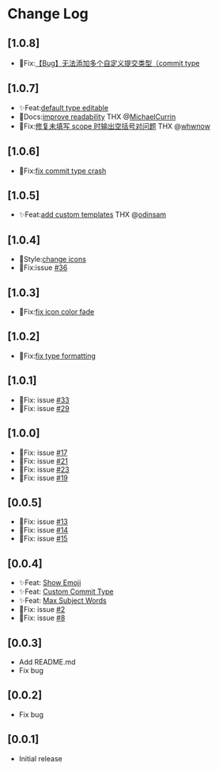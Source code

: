 # Change Log



## [1.0.8]
-   🐞Fix:[【Bug】无法添加多个自定义提交类型（commit type](https://github.com/RedJue/git-commit-plugin/issues/54)
## [1.0.7]
-   ✨Feat:[default type editable](https://github.com/RedJue/git-commit-plugin/commit/a7c43bc080b4ebfe12114e8b34923b03ed7cf8b6)
-   📃Docs:[improve readability](https://github.com/RedJue/git-commit-plugin/commit/285afbf0e30c77c2d5068f37cdd2f42b86209b7b)
 THX @[MichaelCurrin](https://github.com/MichaelCurrin)
 -  🐞Fix:[修复未填写 scope 时输出空括号对问题](https://github.com/RedJue/git-commit-plugin/pull/52/commits/60ee9446aeef8253db95c807bec22197b7fe6b58)
 THX @[whwnow](https://github.com/whwnow)
## [1.0.6]
-   🐞Fix:[fix commit type crash](https://github.com/RedJue/git-commit-plugin/commit/1ddb2bc248233a689ff64a4416955b57a70538f8)
## [1.0.5]
-   ✨Feat:[add custom templates](https://github.com/RedJue/git-commit-plugin/commit/5225dfbbe33859e16246b29f81c3e926d559043d)
 THX @[odinsam](https://github.com/odinsam)
## [1.0.4]
-   🌈Style:[change icons](https://github.com/RedJue/git-commit-plugin/commit/611ecfb6c2cbf14436141056cc87da4530117c66)
-   🐞Fix:issue [#36](https://github.com/RedJue/git-commit-plugin/issues/36)
## [1.0.3]
-   🐞Fix:[fix icon color fade](https://github.com/RedJue/git-commit-plugin/commit/977713698c21bdb11b1c2154d154b16343a2b570)

## [1.0.2]
-   🐞Fix:[fix type formatting](https://github.com/RedJue/git-commit-plugin/commit/418279d0c6372068c0923b8aeb7c44b546318d89)
## [1.0.1]
-   🐞Fix: issue [#33](https://github.com/RedJue/git-commit-plugin/issues/33)
-   🐞Fix: issue [#29](https://github.com/RedJue/git-commit-plugin/issues/29)
## [1.0.0]

-   🐞Fix: issue [#17](https://github.com/RedJue/git-commit-plugin/issues/17)
-   🐞Fix: issue [#21](https://github.com/RedJue/git-commit-plugin/issues/21)
-   🐞Fix: issue [#23](https://github.com/RedJue/git-commit-plugin/issues/23)
-   🐞Fix: issue [#19](https://github.com/RedJue/git-commit-plugin/issues/19)

## [0.0.5]

-   🐞Fix: issue [#13](https://github.com/RedJue/git-commit-plugin/issues/13)
-   🐞Fix: issue [#14](https://github.com/RedJue/git-commit-plugin/issues/14)
-   🐞Fix: issue [#15](https://github.com/RedJue/git-commit-plugin/issues/15)

## [0.0.4]

-   ✨Feat: [Show Emoji](https://github.com/RedJue/git-commit-plugin/commit/426e3afad2c4568f946efda922412913d73e2836#diff-1750a4dcc9a0a9b1773d275e96c46a1e)
-   ✨Feat: [Custom Commit Type](https://github.com/RedJue/git-commit-plugin/commit/7344a1f5f65a7cf0f03a32701d53d1510777fb0a#diff-1750a4dcc9a0a9b1773d275e96c46a1e)
-   ✨Feat: [Max Subject Words](https://github.com/RedJue/git-commit-plugin/commit/7344a1f5f65a7cf0f03a32701d53d1510777fb0a#diff-1750a4dcc9a0a9b1773d275e96c46a1e)
-   🐞Fix: issue [#2](https://github.com/RedJue/git-commit-plugin/issues/2)
-   🐞Fix: issue [#8](https://github.com/RedJue/git-commit-plugin/issues/8)

## [0.0.3]

-   Add README.md
-   Fix bug

## [0.0.2]

-   Fix bug

## [0.0.1]

-   Initial release
